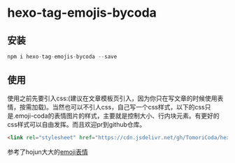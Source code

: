 # hexo-tag-emojis-bycoda
## 安装
```js
npm i hexo-tag-emojis-bycoda --save
```
## 使用
使用之前先要引入css:(建议在文章模板页引入，因为你只在写文章的时候使用表情，按需加载)。当然也可以不引人css，自己写一个css样式，以下的css只是.emoji-coda的表情图片的样式，主要就是控制大小、行内块元素。有更好的css样式可以自由发挥。而且欢迎pr到github仓库。
```html
<link rel="stylesheet" href="https://cdn.jsdelivr.net/gh/TomoriCoda/hexo-tag-emojis-bycoda/css/emoji.css">
```
参考了hojun大大的[emoji表情](https://www.hojun.cn/2019/04/05/Hexo%E5%8D%9A%E5%AE%A2%E4%B8%AD%E6%B7%BB%E5%8A%A0%E8%A1%A8%E6%83%85%E6%8F%92%E4%BB%B6emojis/)

